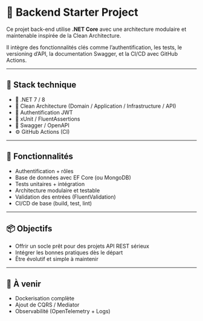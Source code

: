 # 🔧 Backend Starter Project

Ce projet back-end utilise **.NET Core** avec une architecture modulaire et maintenable inspirée de la Clean Architecture.

Il intègre des fonctionnalités clés comme l’authentification, les tests, le versioning d’API, la documentation Swagger, et la CI/CD avec GitHub Actions.

---

## 🧰 Stack technique

- 🧱 .NET 7 / 8
- 🧠 Clean Architecture (Domain / Application / Infrastructure / API)
- 🔐 Authentification JWT
- 🧪 xUnit / FluentAssertions
- 📃 Swagger / OpenAPI
- ⚙️ GitHub Actions (CI)

---

## 📁 Fonctionnalités

- Authentification + rôles
- Base de données avec EF Core (ou MongoDB)
- Tests unitaires + intégration
- Architecture modulaire et testable
- Validation des entrées (FluentValidation)
- CI/CD de base (build, test, lint)

---

## 📦 Objectifs

- Offrir un socle prêt pour des projets API REST sérieux
- Intégrer les bonnes pratiques dès le départ
- Être évolutif et simple à maintenir

---

## 🚀 À venir

- Dockerisation complète
- Ajout de CQRS / Mediator
- Observabilité (OpenTelemetry + Logs)

